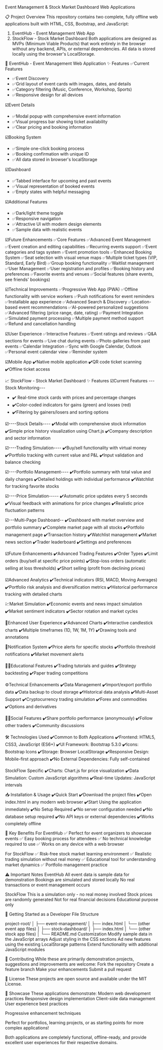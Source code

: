  Event Management & Stock Market Dashboard Web Applications


📋 Project Overview
This repository contains two complete, fully offline web applications built with HTML, CSS, Bootstrap, and JavaScript:
1. EventHub - Event Management Web App
2. StockFlow - Stock Market Dashboard
Both applications are designed as MVPs (Minimum Viable Products) that work entirely in the browser without any backend, APIs, or external dependencies. All data is stored locally using the browser's LocalStorage.

🎪 EventHub - Event Management Web Application
✨ Features
✅Current Features
- ✅Event Discovery
- ✅Grid layout of event cards with images, dates, and details
- ✅Category filtering (Music, Conference, Workshop, Sports)
- ✅Responsive design for all devices


☑️Event Details
- ✅Modal popup with comprehensive event information
- ✅Visual progress bar showing ticket availability
- ✅Clear pricing and booking information

☑️Booking System
- ✅Simple one-click booking process
- ✅Booking confirmation with unique ID
- ✅All data stored in browser's localStorage

☑️Dashboard
- ✅Tabbed interface for upcoming and past events
- ✅Visual representation of booked events
- ✅Empty states with helpful messaging

☑️Additional Features
- ✅Dark/light theme toggle
- ✅Responsive navigation
- ✅Attractive UI with modern design elements
- ✅Sample data with realistic events

☑️Future Enhancements
 ✅Core Features
 ✅Advanced Event Management
 ✅Event creation and editing capabilities
 ✅Recurring events support
 ✅Event categories and tags system
 ✅Event promotion tools
 ✅Enhanced Booking System
 ✅Seat selection with visual venue maps
 ✅Multiple ticket types (VIP, Standard, Early Bird)
 ✅Group booking functionality
 ✅Waitlist management
 ✅User Management
 ✅User registration and profiles
 ✅Booking history and preferences
 ✅Favorite events and venues
 ✅Social features (share events, see friends' bookings)

☑️Technical Improvements
 ✅Progressive Web App (PWA)
 ✅Offline functionality with service workers
 ✅Push notifications for event reminders
 ✅Installable app experience
 ✅Advanced Search & Discovery
 ✅Location-based event recommendations
 ✅AI-powered personalized suggestions
 ✅Advanced filtering (price range, date, rating)
 ✅Payment Integration
 ✅Simulated payment processing
 ✅Multiple payment method support
 ✅Refund and cancellation handling

☑️User Experience
 ✅Interactive Features
 ✅Event ratings and reviews
 ✅Q&A sections for events
 ✅Live chat during events
 ✅Photo galleries from past events
 ✅Calendar Integration
 ✅Sync with Google Calendar, Outlook
 ✅Personal event calendar view
 ✅Reminder system

☑️Mobile App
 ✔️Native mobile application
 ✔️QR code ticket scanning
 ✔️Offline ticket access

📈 StockFlow - Stock Market Dashboard
✨ Features
☑️Current Features
---Stock Monitoring---
- ✔️ Real-time stock cards with prices and percentage changes
- ✔️Color-coded indicators for gains (green) and losses (red)
- ✔️Filtering by gainers/losers and sorting options

☑️----Stock Details----
 ✔️Modal with comprehensive stock information
 ✔️Simple price history visualization using Chart.js
 ✔️Company description and sector information

☑️----Trading Simulation----
 ✔️Buy/sell functionality with virtual money
 ✔️Portfolio tracking with current value and P&L
 ✔️Input validation and balance checking

☑️----Portfolio Management----
 ✔️Portfolio summary with total value and daily changes
 ✔️Detailed holdings with individual performance
 ✔️Watchlist for tracking favorite stocks


☑️----Price Simulation-----
 ✔️Automatic price updates every 5 seconds
 ✔️Visual feedback with animations for price changes
 ✔️Realistic price fluctuation patterns

☑️---Multi-Page Dashboard--
 ✔️Dashboard with market overview and portfolio summary
 ✔️Complete market page with all stocks
 ✔️Portfolio management page
 ✔️Transaction history
 ✔️Watchlist management
 ✔️Market news section
 ✔️Trader leaderboard
 ✔️Settings and preferences

☑️Future Enhancements
 ✔️Advanced Trading Features
 ✔️Order Types
 ✔️Limit orders (buy/sell at specific price points)
 ✔️Stop-loss orders (automatic selling at loss thresholds)
 ✔️Short selling (profit from declining prices)

☑️Advanced Analytics
 ✔️Technical indicators (RSI, MACD, Moving Averages)
 ✔️Portfolio risk analysis and diversification metrics
 ✔️Historical performance tracking with detailed charts

💹Market Simulation
 ✔️Economic events and news impact simulation
 ✔️Market sentiment indicators
 ✔️Sector rotation and market cycles

👥Enhanced User Experience
 ✔️Advanced Charts
 ✔️Interactive candlestick charts
 ✔️Multiple timeframes (1D, 1W, 1M, 1Y)
 ✔️Drawing tools and annotations


🔕Notification System
 ✔️Price alerts for specific stocks
 ✔️Portfolio threshold notifications
 ✔️Market movement alerts


👨‍🎓Educational Features
 ✔️Trading tutorials and guides
 ✔️Strategy backtesting
 ✔️Paper trading competitions

⚙️Technical Enhancements
✔️Data Management
✔️Import/export portfolio data
✔️Data backup to cloud storage
✔️Historical data analysis
✔️Multi-Asset Support
✔️Cryptocurrency trading simulation
✔️Forex and commodities
✔️Options and derivatives

💁‍♂️Social Features
✔️Share portfolio performance (anonymously)
✔️Follow other traders
✔️Community discussions

🛠 Technologies Used
✔️Common to Both Applications
✔️Frontend: HTML5, CSS3, JavaScript (ES6+)
✔️UI Framework: Bootstrap 5.3.0
✔️Icons: Bootstrap Icons
✔️Storage: Browser LocalStorage
✔️Responsive Design: Mobile-first approach
✔️No External Dependencies: Fully self-contained

StockFlow Specific
✔️Charts: Chart.js for price visualization
✔️Data Simulation: Custom JavaScript algorithms
✔️Real-time Updates: JavaScript intervals

📥 Installation & Usage
✔️Quick Start
✔️Download the project files
✔️Open index.html in any modern web browser
✔️Start Using the application immediately
✔️No Setup Required
✔️No server configuration needed
✔️No database setup required
✔️No API keys or external dependencies
✔️Works completely offline

🎯 Key Benefits
For EventHub
✅ Perfect for event organizers to showcase events
✅ Easy booking process for attendees
✅ No technical knowledge required to use
✅ Works on any device with a web browser

For StockFlow
✅ Risk-free stock market learning environment
✅ Realistic trading simulation without real money
✅ Educational tool for understanding market dynamics
✅ Portfolio management practice

⚠️ Important Notes
EventHub
All event data is sample data for demonstration
Bookings are simulated and stored locally
No real transactions or event management occurs

StockFlow
This is a simulation only - no real money involved
Stock prices are randomly generated
Not for real financial decisions
Educational purpose only

🚀 Getting Started as a Developer
File Structure

project-root/
│
├── event-management/
│   ├── index.html
│   └── (other event app files)
│
├── stock-dashboard/
│   ├── index.html
│   └── (other stock app files)
│
└── README.md
Customization
Modify sample data in the JavaScript arrays
Adjust styling in the CSS sections
Ad new features using the existing LocalStorage patterns
Extend functionality with additional JavaScript modules

🤝 Contributing
While these are primarily demonstration projects, suggestions and improvements are welcome:
Fork the repository
Create a feature branch
Make your enhancements
Submit a pull request

📄 License
These projects are open source and available under the MIT License.

🌟 Showcase
These applications demonstrate:
Modern web development practices
Responsive design implementation
Client-side data management
User experience best practices

Progressive enhancement techniques

Perfect for portfolios, learning projects, or as starting points for more complex applications!

Both applications are completely functional, offline-ready, and provide excellent user experiences for their respective domains.
